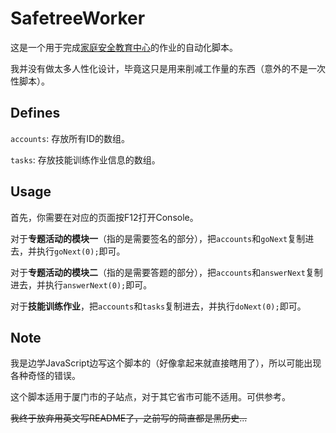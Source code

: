 # SafetreeWorker
这是一个用于完成[家庭安全教育中心](http://xiamen.safetree.com.cn/)的作业的自动化脚本。

我并没有做太多人性化设计，毕竟这只是用来削减工作量的东西（意外的不是一次性脚本）。

## Defines
`accounts`: 存放所有ID的数组。

`tasks`: 存放技能训练作业信息的数组。

## Usage
首先，你需要在对应的页面按F12打开Console。

对于**专题活动的模块一**（指的是需要签名的部分），把`accounts`和`goNext`复制进去，并执行`goNext(0);`即可。

对于**专题活动的模块二**（指的是需要答题的部分），把`accounts`和`answerNext`复制进去，并执行`answerNext(0);`即可。

对于**技能训练作业**，把`accounts`和`tasks`复制进去，并执行`doNext(0);`即可。

## Note
我是边学JavaScript边写这个脚本的（好像拿起来就直接瞎用了），所以可能出现各种奇怪的错误。

这个脚本适用于厦门市的子站点，对于其它省市可能不适用。可供参考。

<del>我终于放弃用英文写README了，之前写的简直都是黑历史...</del>
